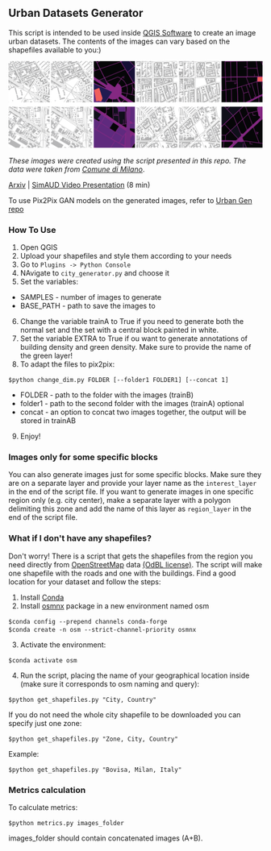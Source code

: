 ## Urban Datasets Generator

This script is intended to be used inside <a href="https://www.qgis.org/en/site/">QGIS Software</a> to create an image urban datasets. The contents of the images can vary based on the shapefiles available to you:)

<img src="dataset_example1.png" width="1000"/>

_These images were created using the script presented in this repo. The data were taken from_ <a href="https://dati.comune.milano.it/">_Comune di Milano_</a>.


[Arxiv](https://arxiv.org/abs/2105.01727)   |    [SimAUD Video Presentation](https://www.youtube.com/watch?t=3317&v=jO5kzjUUG08&feature=youtu.be) (8 min)

To use Pix2Pix GAN models on the generated images, refer to [Urban Gen repo](https://github.com/STASYA00/UrbanGen)

### How To Use

1. Open QGIS
2. Upload your shapefiles and style them according to your needs
3. Go to ```Plugins -> Python Console```
4. NAvigate to ```city_generator.py``` and choose it
5. Set the variables:
* SAMPLES - number of images to generate
* BASE_PATH - path to save the images to
6. Change the variable trainA to True if you need to generate both the normal set and the set with a central block painted in white.
7. Set the variable EXTRA to True if ou want to generate annotations of building density and green density. Make sure to provide the name of the green layer!
8. To adapt the files to pix2pix:
```
$python change_dim.py FOLDER [--folder1 FOLDER1] [--concat 1]
```
* FOLDER - path to the folder with the images (trainB)
* folder1 - path to the second folder with the images (trainA) optional
* concat - an option to concat two images together, the output will be stored in trainAB
9. Enjoy!

### Images only for some specific blocks

You can also generate images just for some specific blocks. Make sure they are on a separate layer and  provide your layer name as the ```interest_layer``` in the end of the script file. If you want to generate images in one specific region only (e.g. city center), make a separate layer with a polygon delimiting this zone and add the name of this layer as ```region_layer``` in the end of the script file.

### What if I don't have any shapefiles?

Don't worry! There is a script that gets the shapefiles from the region you need directly from <a href="https://www.openstreetmap.org/">OpenStreetMap</a> data <a href="https://opendatacommons.org/licenses/odbl/">(OdBL license)</a>. The script will make one shapefile with the roads and one with the buildings. Find a good location for your dataset and follow the steps:

1. Install <a href="https://www.anaconda.com/products/individual">Conda</a>
2. Install <a href="https://osmnx.readthedocs.io/en/stable/">osmnx</a> package in a new environment named osm

```
$conda config --prepend channels conda-forge
$conda create -n osm --strict-channel-priority osmnx
```
  
3. Activate the environment:
```
$conda activate osm
```
  
4. Run the script, placing the name of your geographical location inside (make sure it corresponds to osm naming and query):
```
$python get_shapefiles.py "City, Country"
```
If you do not need the whole city shapefile to be downloaded you can specify just one zone:
```
$python get_shapefiles.py "Zone, City, Country"
```
Example:
```
$python get_shapefiles.py "Bovisa, Milan, Italy"
```

### Metrics calculation

To calculate metrics:
```
$python metrics.py images_folder
```
images_folder should contain concatenated images (A+B).
